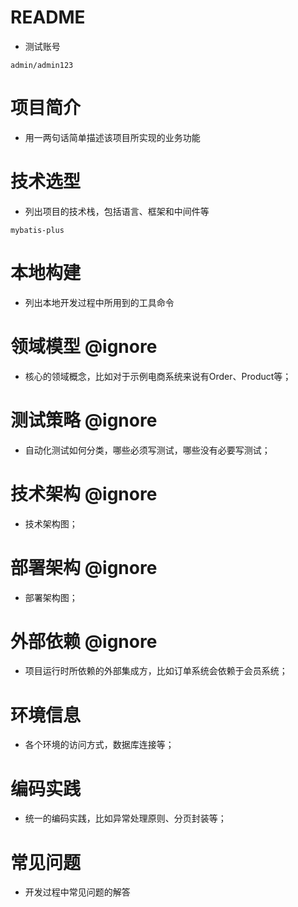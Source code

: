 # README

- 测试账号

```
admin/admin123
```

# 项目简介

- 用一两句话简单描述该项目所实现的业务功能

# 技术选型

- 列出项目的技术栈，包括语言、框架和中间件等

```
mybatis-plus
```

# 本地构建

- 列出本地开发过程中所用到的工具命令

# 领域模型 @ignore

- 核心的领域概念，比如对于示例电商系统来说有Order、Product等；

# 测试策略 @ignore

- 自动化测试如何分类，哪些必须写测试，哪些没有必要写测试；

# 技术架构 @ignore

- 技术架构图；

# 部署架构 @ignore

- 部署架构图；

# 外部依赖 @ignore

- 项目运行时所依赖的外部集成方，比如订单系统会依赖于会员系统；

# 环境信息

- 各个环境的访问方式，数据库连接等；

# 编码实践

- 统一的编码实践，比如异常处理原则、分页封装等；

# 常见问题

- 开发过程中常见问题的解答

